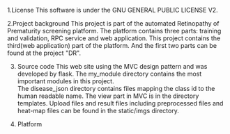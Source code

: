1.License
This software is under the GNU GENERAL PUBLIC LICENSE V2.

2.Project background
This project is part of the automated Retinopathy of Prematurity screening platform.
The platform contains three parts: training and validation, RPC service and web application.
This project contains the third(web application) part of the platform.
And the first two parts can be found at the project "DR".

3. Source code 
This web site using the MVC design pattern and was developed by flask.
The my_module directory contains the most important modules in this project.  
The disease_json directory contains files mapping the class id to the human readable name. 
The view part in MVC is in the directory templates.
Upload files and result files including preprocessed files and heat-map files can be found in the static/imgs directory.

3. Platform
